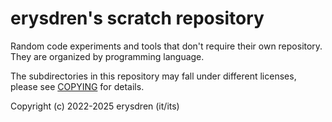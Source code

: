 
# erysdren's scratch repository

Random code experiments and tools that don't require their own repository. They
are organized by programming language.

The subdirectories in this repository may fall under different licenses, please
see [COPYING](./COPYING) for details.

Copyright (c) 2022-2025 erysdren (it/its)
